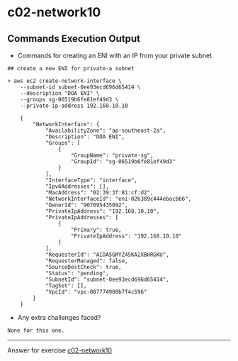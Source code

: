 # c02-network10

## Commands Execution Output

- Commands for creating an ENI with an IP from your private subnet

```
## create a new ENI for private-a subnet

> aws ec2 create-network-interface \
    --subnet-id subnet-0ee93ecd696d65414 \
    --description "DOA ENI" \
    --groups sg-06519b6fe81ef49d3 \
    --private-ip-address 192.168.10.10

    {
        "NetworkInterface": {
            "AvailabilityZone": "ap-southeast-2a",
            "Description": "DOA ENI",
            "Groups": [
                {
                    "GroupName": "private-sg",
                    "GroupId": "sg-06519b6fe81ef49d3"
                }
            ],
            "InterfaceType": "interface",
            "Ipv6Addresses": [],
            "MacAddress": "02:39:3f:81:cf:d2",
            "NetworkInterfaceId": "eni-026389c444ebacbb6",
            "OwnerId": "907095435092",
            "PrivateIpAddress": "192.168.10.10",
            "PrivateIpAddresses": [
                {
                    "Primary": true,
                    "PrivateIpAddress": "192.168.10.10"
                }
            ],
            "RequesterId": "AIDA5GMYZ45KA2XBHRGKU",
            "RequesterManaged": false,
            "SourceDestCheck": true,
            "Status": "pending",
            "SubnetId": "subnet-0ee93ecd696d65414",
            "TagSet": [],
            "VpcId": "vpc-007774900b7f4c596"
        }
    }

```

- Any extra challenges faced?
```
None for this one.
```

<!-- Don't change anything below this point-->
***
Answer for exercise [c02-network10](https://github.com/devopsacademyau/academy/blob/893381c6f0b69434d9e8597d3d4b1c17f9bc1371/classes/02class/exercises/c02-network10/README.md)